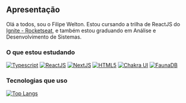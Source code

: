 ## Apresentação
Olá a todos, sou o Filipe Welton. Estou cursando a trilha de ReactJS do <a href="https://www.rocketseat.com.br/ignite">Ignite - Rocketseat</a>, e também estou graduando em Análise e Desenvolvimento de Sistemas.

### O que estou estudando
[![Typescript](https://img.shields.io/badge/typescript-0099DD?style=for-the-badge)]()
[![ReactJS](https://img.shields.io/badge/ReactJS-05C7F2?style=for-the-badge)]()
[![NextJS](https://img.shields.io/badge/next-ccc?style=for-the-badge)]()
[![HTML5](https://img.shields.io/badge/ChakraUI-0FC2C0?style=for-the-badge)]()
[![Chakra UI](https://img.shields.io/badge/miragejs-04D939?style=for-the-badge)]()
[![FaunaDB](https://img.shields.io/badge/faunadb-8C3FDA?style=for-the-badge)]()

### Tecnologias que uso
[![Top Langs](https://github-readme-stats.vercel.app/api/top-langs/?username=filipewelton)](https://github.com/filipewelton)
